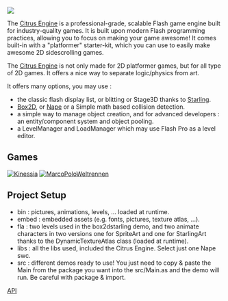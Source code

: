 ![](http://aymericlamboley.fr/blog/wp-content/uploads/2012/08/citrus.png)

The [Citrus Engine](http://citrusengine.com/) is a professional-grade, scalable Flash game engine built for industry-quality games. It is built upon modern Flash programming practices, allowing you to focus on making your game awesome! It comes built-in with a "platformer" starter-kit, which you can use to easily make awesome 2D sidescrolling games.

The [Citrus Engine](http://citrusengine.com/) is not only made for 2D platformer games, but for all type of 2D games. It offers a nice way to separate logic/physics from art.

It offers many options, you may use :
- the classic flash display list, or blitting or Stage3D thanks to [Starling](http://gamua.com/starling/).
- [Box2D](http://www.box2d.org/manual.html), or [Nape](http://deltaluca.me.uk/docnew/) or a Simple math based collision detection.
- a simple way to manage object creation, and for advanced developers : an entity/component system and object pooling.
- a LevelManager and LoadManager which may use Flash Pro as a level editor.

Games
-----
[![Kinessia](http://aymericlamboley.fr/blog/wp-content/uploads/2012/08/Kinessia.jpg)](http://kinessia.aymericlamboley.fr/)
[![MarcoPoloWeltrennen](http://aymericlamboley.fr/blog/wp-content/uploads/2012/08/MarcoPoloWeltrennen.png)](http://www.marcopoloweltrennen.de/)

Project Setup
-------------
- bin : pictures, animations, levels, ... loaded at runtime.
- embed : embedded assets (e.g. fonts, pictures, texture atlas, ...).
- fla : two levels used in the box2dstarling demo, and two animate characters in two versions one for SpriteArt and one for StarlingArt thanks to the DynamicTextureAtlas class (loaded at runtime).
- libs : all the libs used, included the Citrus Engine. Select just one Nape swc.
- src : different demos ready to use! You just need to copy & paste the Main from the package you want into the src/Main.as and the demo will run. Be careful with package & import.

[API](http://www.aymericlamboley.fr/ce-doc/)